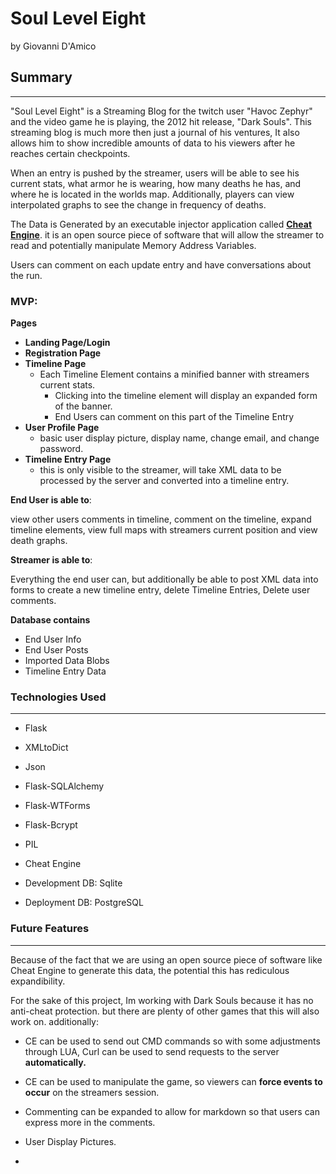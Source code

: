 # Soul Level Eight

by Giovanni D'Amico

## Summary
---
"Soul Level Eight" is a Streaming Blog for the twitch user "Havoc Zephyr" and the video game he is playing, the 2012 hit release, "Dark Souls". This streaming blog is much more then just a journal of his ventures, It also allows him to show incredible amounts of data to his viewers after he reaches certain checkpoints.

When an entry is pushed by the streamer, users will be able to see his current stats, what armor he is wearing, how many deaths he has, and where he is located in the worlds map. Additionally, players can view interpolated graphs to see the change in frequency of deaths.

The Data is Generated by an executable injector application called [**Cheat Engine**](https://github.com/cheat-engine/cheat-engine/). it is an open source piece of software that will allow the streamer to read and potentially manipulate Memory Address Variables.

Users can comment on each update entry and have conversations about the run.

### MVP:
**Pages**
- **Landing Page/Login**
- **Registration Page**
- **Timeline Page**
  - Each Timeline Element contains a minified banner with streamers current stats.
    - Clicking into the timeline element will display an expanded form of the banner.
    - End Users can comment on this part of the Timeline Entry
- **User Profile Page**
  - basic user display picture, display name, change email, and change password.
- **Timeline Entry Page**
  - this is only visible to the streamer, will take XML data to be processed by the server and converted into a timeline entry.

**End User is able to**: 

view other users comments in timeline, comment on the timeline, expand timeline elements, view full maps with streamers current position and view death graphs.

**Streamer is able to**:

Everything the end user can, but additionally be able to post XML data into forms to create a new timeline entry, delete Timeline Entries, Delete user comments.

**Database contains**

- End User Info
- End User Posts
- Imported Data Blobs
- Timeline Entry Data


### Technologies Used
---
- Flask
- XMLtoDict
- Json
- Flask-SQLAlchemy
- Flask-WTForms
- Flask-Bcrypt
- PIL
- Cheat Engine

- Development DB: Sqlite
- Deployment DB: PostgreSQL

### Future Features
---

Because of the fact that we are using an open source piece of software like Cheat Engine to generate this data, the potential this has rediculous expandibility.

For the sake of this project, Im working with Dark Souls because it has no anti-cheat protection. but there are plenty of other games that this will also work on. additionally:

- CE can be used to send out CMD commands so with some adjustments through LUA, Curl can be used to send requests to the server **automatically.**
- CE can be used to manipulate the game, so viewers can **force events to occur** on the streamers session.

- Commenting can be expanded to allow for markdown so that users can express more in the comments.
- User Display Pictures.
- 

